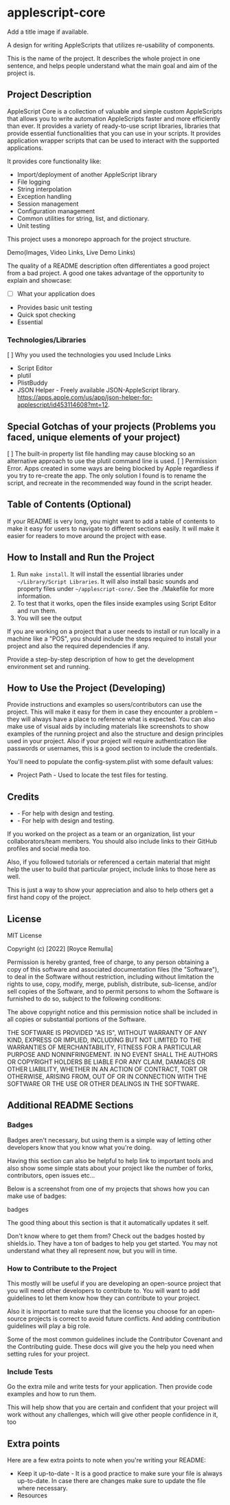 # applescript-core

Add a title image if available.

A design for writing AppleScripts that utilizes re-usability of components.

This is the name of the project. It describes the whole project in one sentence, and helps people understand what the main goal and aim of the project is.


## Project Description

AppleScript Core is a collection of valuable and simple custom AppleScripts that allows you to write automation AppleScripts faster and more efficiently than ever. It provides a variety of ready-to-use script libraries, libraries that provide essential functionalities that you can use in your scripts. It provides application wrapper scripts that can be used to interact with the supported applications. 

It provides core functionality like:

* Import/deployment of another AppleScript library
* File logging
* String interpolation
* Exception handling
* Session management
* Configuration management
* Common utilities for string, list, and dictionary.
* Unit testing

This project uses a monorepo approach for the project structure.

Demo(Images, Video Links, Live Demo Links)

The quality of a README description often differentiates a good project from a bad project. A good one takes advantage of the opportunity to explain and showcase:

*   [ ] What your application does
* Provides basic unit testing
* Quick spot checking
* Essential 


### Technologies/Libraries

[ ] Why you used the technologies you used
Include Links
* Script Editor
* plutil
* PlistBuddy
* JSON Helper - Freely available JSON-AppleScript library.  https://apps.apple.com/us/app/json-helper-for-applescript/id453114608?mt=12.


## Special Gotchas of your projects (Problems you faced, unique elements of your project)

[ ] The built-in property list file handling may cause blocking so an alternative approach to use the plutil command line is used.
[ ] Permission Error. Apps created in some ways are being blocked by Apple regardless if you try to re-create the app. The only solution I found is to rename the script, and recreate in the recommended way found in the script header.


## Table of Contents (Optional)

If your README is very long, you might want to add a table of contents to make it easy for users to navigate to different sections easily. It will make it easier for readers to move around the project with ease.


## How to Install and Run the Project

1. Run `make install`. It will install the essential libraries under `~/Library/Script Libraries`. It will also install basic sounds and property files under `~/applescript-core/`.  See the ./Makefile for more information.
2. To test that it works, open the files inside examples using Script Editor and run them.
3. You will see the output

If you are working on a project that a user needs to install or run locally in a machine like a "POS", you should include the steps required to install your project and also the required dependencies if any.

Provide a step-by-step description of how to get the development environment set and running.


## How to Use the Project (Developing)

Provide instructions and examples so users/contributors can use the project. This will make it easy for them in case they encounter a problem – they will always have a place to reference what is expected.
You can also make use of visual aids by including materials like screenshots to show examples of the running project and also the structure and design principles used in your project.
Also if your project will require authentication like passwords or usernames, this is a good section to include the credentials.

You'll need to populate the config-system.plist with some default values:
*   Project Path - Used to locate the test files for testing.



## Credits

* []() - For help with design and testing.
* []() - For help with design and testing.

If you worked on the project as a team or an organization, list your collaborators/team members. You should also include links to their GitHub profiles and social media too.

Also, if you followed tutorials or referenced a certain material that might help the user to build that particular project, include links to those here as well.

This is just a way to show your appreciation and also to help others get a first hand copy of the project.


## License

MIT License

Copyright (c) [2022] [Royce Remulla]

Permission is hereby granted, free of charge, to any person obtaining a copy
of this software and associated documentation files (the "Software"), to deal
in the Software without restriction, including without limitation the rights
to use, copy, modify, merge, publish, distribute, sub-license, and/or sell
copies of the Software, and to permit persons to whom the Software is
furnished to do so, subject to the following conditions:

The above copyright notice and this permission notice shall be included in all
copies or substantial portions of the Software.

THE SOFTWARE IS PROVIDED "AS IS", WITHOUT WARRANTY OF ANY KIND, EXPRESS OR
IMPLIED, INCLUDING BUT NOT LIMITED TO THE WARRANTIES OF MERCHANTABILITY,
FITNESS FOR A PARTICULAR PURPOSE AND NONINFRINGEMENT. IN NO EVENT SHALL THE
AUTHORS OR COPYRIGHT HOLDERS BE LIABLE FOR ANY CLAIM, DAMAGES OR OTHER
LIABILITY, WHETHER IN AN ACTION OF CONTRACT, TORT OR OTHERWISE, ARISING FROM,
OUT OF OR IN CONNECTION WITH THE SOFTWARE OR THE USE OR OTHER DEALINGS IN THE
SOFTWARE.


## Additional README Sections

### Badges

Badges aren't necessary, but using them is a simple way of letting other developers know that you know what you're doing.

Having this section can also be helpful to help link to important tools and also show some simple stats about your project like the number of forks, contributors, open issues etc...

Below is a screenshot from one of my projects that shows how you can make use of badges:

badges

The good thing about this section is that it automatically updates it self.

Don't know where to get them from? Check out the badges hosted by shields.io. They have a ton of badges to help you get started. You may not understand what they all represent now, but you will in time.

### How to Contribute to the Project

This mostly will be useful if you are developing an open-source project that you will need other developers to contribute to. You will want to add guidelines to let them know how they can contribute to your project.

Also it is important to make sure that the license you choose for an open-source projects is correct to avoid future conflicts. And adding contribution guidelines will play a big role.

Some of the most common guidelines include the Contributor Covenant and the Contributing guide. These docs will give you the help you need when setting rules for your project.

### Include Tests

Go the extra mile and write tests for your application. Then provide code examples and how to run them.

This will help show that you are certain and confident that your project will work without any challenges, which will give other people confidence in it, too


## Extra points

Here are a few extra points to note when you're writing your README:

*   Keep it up-to-date - It is a good practice to make sure your file is always up-to-date. In case there are changes make sure to update the file where necessary.
*   Resources
